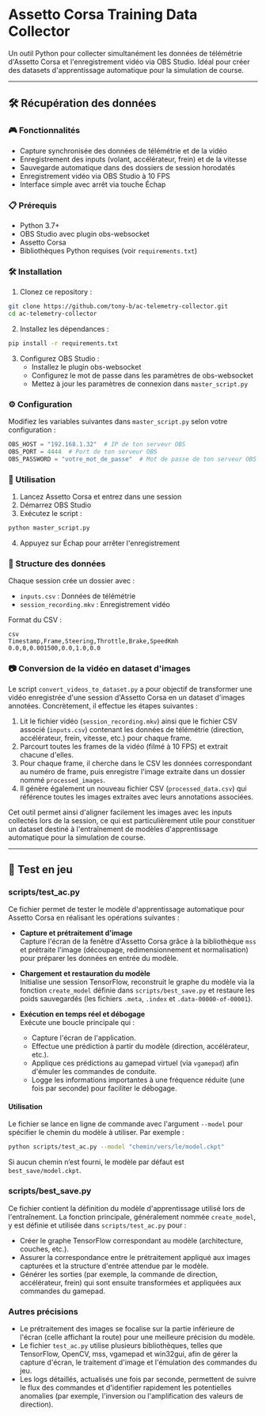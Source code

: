 # Assetto Corsa Training Data Collector

Un outil Python pour collecter simultanément les données de télémétrie d'Assetto Corsa et l'enregistrement vidéo via OBS Studio. Idéal pour créer des datasets d'apprentissage automatique pour la simulation de course.

---

## 🛠️ Récupération des données

### 🎮 Fonctionnalités

- Capture synchronisée des données de télémétrie et de la vidéo
- Enregistrement des inputs (volant, accélérateur, frein) et de la vitesse
- Sauvegarde automatique dans des dossiers de session horodatés
- Enregistrement vidéo via OBS Studio à 10 FPS
- Interface simple avec arrêt via touche Échap

### 📋 Prérequis

- Python 3.7+
- OBS Studio avec plugin obs-websocket
- Assetto Corsa
- Bibliothèques Python requises (voir `requirements.txt`)

### 🛠️ Installation

1. Clonez ce repository :
```bash
git clone https://github.com/tony-b/ac-telemetry-collector.git
cd ac-telemetry-collector
```

2. Installez les dépendances :
```bash
pip install -r requirements.txt
```

3. Configurez OBS Studio :
   - Installez le plugin obs-websocket
   - Configurez le mot de passe dans les paramètres de obs-websocket
   - Mettez à jour les paramètres de connexion dans `master_script.py`

### ⚙️ Configuration

Modifiez les variables suivantes dans `master_script.py` selon votre configuration :

```python
OBS_HOST = "192.168.1.32"  # IP de ton serveur OBS
OBS_PORT = 4444  # Port de ton serveur OBS
OBS_PASSWORD = "votre_mot_de_passe"  # Mot de passe de ton serveur OBS
```

### 🚀 Utilisation

1. Lancez Assetto Corsa et entrez dans une session
2. Démarrez OBS Studio
3. Exécutez le script :

```bash
python master_script.py
```

4. Appuyez sur Échap pour arrêter l'enregistrement

### 📁 Structure des données

Chaque session crée un dossier avec :
- `inputs.csv` : Données de télémétrie
- `session_recording.mkv` : Enregistrement vidéo

Format du CSV :
```
csv
Timestamp,Frame,Steering,Throttle,Brake,SpeedKmh
0.0,0,0.001500,0.0,1.0,0.0
```

### 📷 Conversion de la vidéo en dataset d'images

Le script `convert_videos_to_dataset.py` a pour objectif de transformer une vidéo enregistrée d'une session d'Assetto Corsa en un dataset d'images annotées. Concrètement, il effectue les étapes suivantes :

1. Lit le fichier vidéo (`session_recording.mkv`) ainsi que le fichier CSV associé (`inputs.csv`) contenant les données de télémétrie (direction, accélérateur, frein, vitesse, etc.) pour chaque frame.
2. Parcourt toutes les frames de la vidéo (filmé à 10 FPS) et extrait chacune d'elles.
3. Pour chaque frame, il cherche dans le CSV les données correspondant au numéro de frame, puis enregistre l'image extraite dans un dossier nommé `processed_images`.
4. Il génère également un nouveau fichier CSV (`processed_data.csv`) qui référence toutes les images extraites avec leurs annotations associées.

Cet outil permet ainsi d'aligner facilement les images avec les inputs collectés lors de la session, ce qui est particulièrement utile pour constituer un dataset destiné à l'entraînement de modèles d'apprentissage automatique pour la simulation de course.

---

## 🤖 Test en jeu

### scripts/test_ac.py

Ce fichier permet de tester le modèle d'apprentissage automatique pour Assetto Corsa en réalisant les opérations suivantes :

- **Capture et prétraitement d'image**  
  Capture l'écran de la fenêtre d'Assetto Corsa grâce à la bibliothèque `mss` et prétraite l'image (découpage, redimensionnement et normalisation) pour préparer les données en entrée du modèle.

- **Chargement et restauration du modèle**  
  Initialise une session TensorFlow, reconstruit le graphe du modèle via la fonction `create_model` définie dans `scripts/best_save.py` et restaure les poids sauvegardés (les fichiers `.meta`, `.index` et `.data-00000-of-00001`).

- **Exécution en temps réel et débogage**  
  Exécute une boucle principale qui :
  - Capture l'écran de l'application.
  - Effectue une prédiction à partir du modèle (direction, accélérateur, etc.).
  - Applique ces prédictions au gamepad virtuel (via `vgamepad`) afin d'émuler les commandes de conduite.
  - Logge les informations importantes à une fréquence réduite (une fois par seconde) pour faciliter le débogage.

#### Utilisation
Le fichier se lance en ligne de commande avec l'argument `--model` pour spécifier le chemin du modèle à utiliser. Par exemple :

```bash
python scripts/test_ac.py --model "chemin/vers/le/model.ckpt"
```

Si aucun chemin n’est fourni, le modèle par défaut est `best_save/model.ckpt`.

### scripts/best_save.py

Ce fichier contient la définition du modèle d'apprentissage utilisé lors de l'entraînement. La fonction principale, généralement nommée `create_model`, y est définie et utilisée dans `scripts/test_ac.py` pour :

- Créer le graphe TensorFlow correspondant au modèle (architecture, couches, etc.).
- Assurer la correspondance entre le prétraitement appliqué aux images capturées et la structure d'entrée attendue par le modèle.
- Générer les sorties (par exemple, la commande de direction, accélérateur, frein) qui sont ensuite transformées et appliquées aux commandes du gamepad.

### Autres précisions

- Le prétraitement des images se focalise sur la partie inférieure de l'écran (celle affichant la route) pour une meilleure précision du modèle.
- Le fichier `test_ac.py` utilise plusieurs bibliothèques, telles que TensorFlow, OpenCV, mss, vgamepad et win32gui, afin de gérer la capture d'écran, le traitement d'image et l'émulation des commandes du jeu.
- Les logs détaillés, actualisés une fois par seconde, permettent de suivre le flux des commandes et d'identifier rapidement les potentielles anomalies (par exemple, l'inversion ou l'amplification des valeurs de direction).
